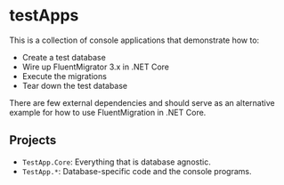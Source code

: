 # testApps

This is a collection of console applications that demonstrate how to:

- Create a test database
- Wire up FluentMigrator 3.x in .NET Core
- Execute the migrations
- Tear down the test database

There are few external dependencies and should serve as an alternative example for how to use FluentMigration in .NET Core.

## Projects

- `TestApp.Core`: Everything that is database agnostic.
- `TestApp.*`: Database-specific code and the console programs.

